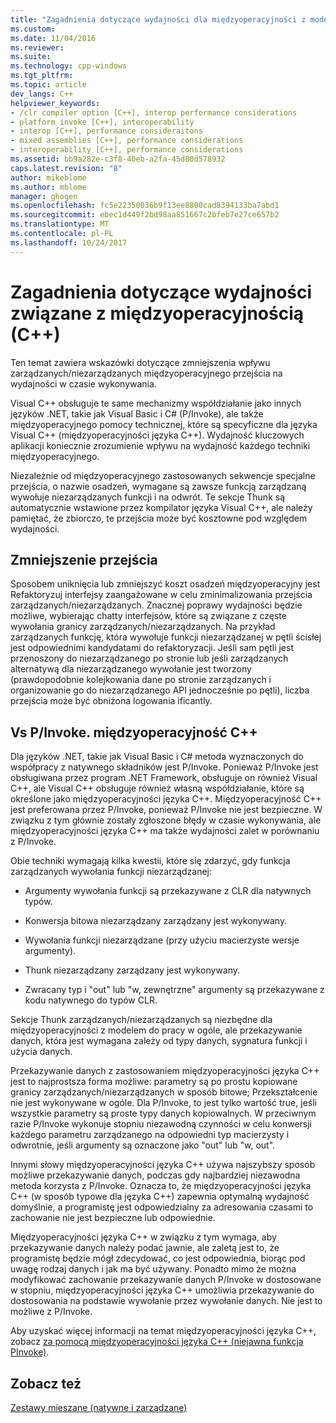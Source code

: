```yaml
---
title: "Zagadnienia dotyczące wydajności dla międzyoperacyjności z modelem (C++) | Dokumentacja firmy Microsoft"
ms.custom: 
ms.date: 11/04/2016
ms.reviewer: 
ms.suite: 
ms.technology: cpp-windows
ms.tgt_pltfrm: 
ms.topic: article
dev_langs: C++
helpviewer_keywords:
- /clr compiler option [C++], interop performance considerations
- platform invoke [C++], interoperability
- interop [C++], performance consideraitons
- mixed assemblies [C++], performance considerations
- interoperability [C++], performance considerations
ms.assetid: bb9a282e-c3f8-40eb-a2fa-45d80d578932
caps.latest.revision: "8"
author: mikeblome
ms.author: mblome
manager: ghogen
ms.openlocfilehash: fc5e22350036b9f13ee8800cad8394133ba7abd1
ms.sourcegitcommit: ebec1d449f2bd98aa851667c2bfeb7e27ce657b2
ms.translationtype: MT
ms.contentlocale: pl-PL
ms.lasthandoff: 10/24/2017
---
```

# <a name="performance-considerations-for-interop-c"></a>Zagadnienia dotyczące wydajności związane z międzyoperacyjnością (C++)
Ten temat zawiera wskazówki dotyczące zmniejszenia wpływu zarządzanych/niezarządzanych międzyoperacyjnego przejścia na wydajności w czasie wykonywania.  
  
 Visual C++ obsługuje te same mechanizmy współdziałanie jako innych języków .NET, takie jak Visual Basic i C# (P/Invoke), ale także międzyoperacyjnego pomocy technicznej, które są specyficzne dla języka Visual C++ (międzyoperacyjności języka C++). Wydajność kluczowych aplikacji koniecznie zrozumienie wpływu na wydajność każdego techniki międzyoperacyjnego.  
  
 Niezależnie od międzyoperacyjnego zastosowanych sekwencje specjalne przejścia, o nazwie osadzeń, wymagane są zawsze funkcją zarządzaną wywołuje niezarządzanych funkcji i na odwrót. Te sekcje Thunk są automatycznie wstawione przez kompilator języka Visual C++, ale należy pamiętać, że zbiorczo, te przejścia może być kosztowne pod względem wydajności.  
  
## <a name="reducing-transitions"></a>Zmniejszenie przejścia  
 Sposobem uniknięcia lub zmniejszyć koszt osadzeń międzyoperacyjny jest Refaktoryzuj interfejsy zaangażowane w celu zminimalizowania przejścia zarządzanych/niezarządzanych. Znacznej poprawy wydajności będzie możliwe, wybierając chatty interfejsów, które są związane z częste wywołania granicy zarządzanych/niezarządzanych. Na przykład zarządzanych funkcję, która wywołuje funkcji niezarządzanej w pętli ścisłej jest odpowiednimi kandydatami do refaktoryzacji. Jeśli sam pętli jest przenoszony do niezarządzanego po stronie lub jeśli zarządzanych alternatywą dla niezarządzanego wywołanie jest tworzony (prawdopodobnie kolejkowania dane po stronie zarządzanych i organizowanie go do niezarządzanego API jednocześnie po pętli), liczba przejścia może być obniżona logowania ificantly.  
  
## <a name="pinvoke-vs-c-interop"></a>Vs P/Invoke. międzyoperacyjność C++  
 Dla języków .NET, takie jak Visual Basic i C# metoda wyznaczonych do współpracy z natywnego składników jest P/Invoke. Ponieważ P/Invoke jest obsługiwana przez program .NET Framework, obsługuje on również Visual C++, ale Visual C++ obsługuje również własną współdziałanie, które są określone jako międzyoperacyjności języka C++. Międzyoperacyjność C++ jest preferowana przez P/Invoke, ponieważ P/Invoke nie jest bezpieczne. W związku z tym głównie zostały zgłoszone błędy w czasie wykonywania, ale międzyoperacyjności języka C++ ma także wydajności zalet w porównaniu z P/Invoke.  
  
 Obie techniki wymagają kilka kwestii, które się zdarzyć, gdy funkcja zarządzanych wywołania funkcji niezarządzanej:  
  
-   Argumenty wywołania funkcji są przekazywane z CLR dla natywnych typów.  
  
-   Konwersja bitowa niezarządzany zarządzany jest wykonywany.  
  
-   Wywołania funkcji niezarządzane (przy użyciu macierzyste wersje argumenty).  
  
-   Thunk niezarządzany zarządzany jest wykonywany.  
  
-   Zwracany typ i "out" lub "w, zewnętrzne" argumenty są przekazywane z kodu natywnego do typów CLR.  
  
 Sekcje Thunk zarządzanych/niezarządzanych są niezbędne dla międzyoperacyjności z modelem do pracy w ogóle, ale przekazywanie danych, która jest wymagana zależy od typy danych, sygnatura funkcji i użycia danych.  
  
 Przekazywanie danych z zastosowaniem międzyoperacyjności języka C++ jest to najprostsza forma możliwe: parametry są po prostu kopiowane granicy zarządzanych/niezarządzanych w sposób bitowe; Przekształcenie nie jest wykonywane w ogóle. Dla P/Invoke, to jest tylko wartość true, jeśli wszystkie parametry są proste typy danych kopiowalnych. W przeciwnym razie P/Invoke wykonuje stopniu niezawodną czynności w celu konwersji każdego parametru zarządzanego na odpowiedni typ macierzysty i odwrotnie, jeśli argumenty są oznaczone jako "out" lub "w, out".  
  
 Innymi słowy międzyoperacyjności języka C++ używa najszybszy sposób możliwe przekazywanie danych, podczas gdy najbardziej niezawodna metoda korzysta z P/Invoke. Oznacza to, że międzyoperacyjności języka C++ (w sposób typowe dla języka C++) zapewnia optymalną wydajność domyślnie, a programistę jest odpowiedzialny za adresowania czasami to zachowanie nie jest bezpieczne lub odpowiednie.  
  
 Międzyoperacyjności języka C++ w związku z tym wymaga, aby przekazywanie danych należy podać jawnie, ale zaletą jest to, że programistę będzie mógł zdecydować, co jest odpowiednia, biorąc pod uwagę rodzaj danych i jak ma być używany. Ponadto mimo że można modyfikować zachowanie przekazywanie danych P/Invoke w dostosowane w stopniu, międzyoperacyjności języka C++ umożliwia przekazywanie do dostosowania na podstawie wywołanie przez wywołanie danych. Nie jest to możliwe z P/Invoke.  
  
 Aby uzyskać więcej informacji na temat międzyoperacyjności języka C++, zobacz [za pomocą międzyoperacyjności języka C++ (niejawna funkcja PInvoke)](../dotnet/using-cpp-interop-implicit-pinvoke.md).  
  
## <a name="see-also"></a>Zobacz też  
 [Zestawy mieszane (natywne i zarządzane)](../dotnet/mixed-native-and-managed-assemblies.md)